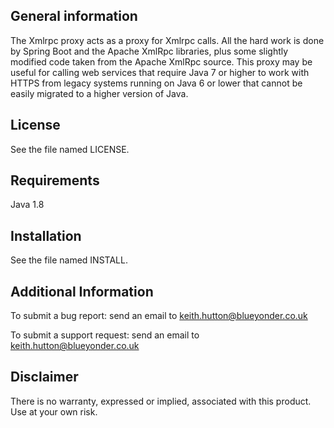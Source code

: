 General information
-------------------

The Xmlrpc proxy acts as a proxy for Xmlrpc calls.  All the hard work is
done by Spring Boot and the Apache XmlRpc libraries, plus some slightly modified code
taken from the Apache XmlRpc source.
This proxy may be useful for calling web services that require Java 7 or higher to
work with HTTPS from legacy systems running on Java 6 or lower that cannot be
easily migrated to a higher version of Java.

License
-------
See the file named LICENSE.

Requirements
------------

Java 1.8

Installation
------------

See the file named INSTALL.


Additional Information
----------------------

To submit a bug report:
	send an email to keith.hutton@blueyonder.co.uk

To submit a support request:
	send an email to keith.hutton@blueyonder.co.uk

Disclaimer
----------

There is no warranty, expressed or implied, associated with this product.
Use at your own risk.